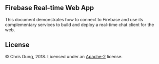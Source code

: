 Firebase Real-time Web App
--------------------------
This document demonstrates how to connect to Firebase and use its complementary services to build and deploy a real-time chat client for the web. 
    
License 
-------
© Chris Oung, 2018. Licensed under an [Apache-2](https://github.com/chrisoung/firebase-web/blob/master/LICENSE) license.

